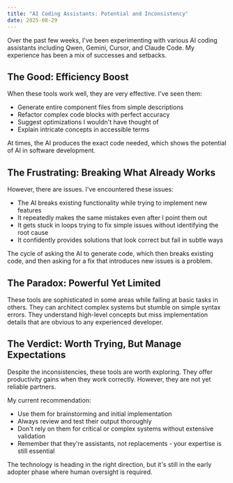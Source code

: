 ```yaml
---
title: "AI Coding Assistants: Potential and Inconsistency"
date: 2025-08-29
---
```


Over the past few weeks, I've been experimenting with various AI coding assistants including Qwen, Gemini, Cursor, and Claude Code. My experience has been a mix of successes and setbacks.

## The Good: Efficiency Boost

When these tools work well, they are very effective. I've seen them:

- Generate entire component files from simple descriptions
- Refactor complex code blocks with perfect accuracy
- Suggest optimizations I wouldn't have thought of
- Explain intricate concepts in accessible terms

At times, the AI produces the exact code needed, which shows the potential of AI in software development.

## The Frustrating: Breaking What Already Works

However, there are issues. I've encountered these issues:

- The AI breaks existing functionality while trying to implement new features
- It repeatedly makes the same mistakes even after I point them out
- It gets stuck in loops trying to fix simple issues without identifying the root cause
- It confidently provides solutions that look correct but fail in subtle ways

The cycle of asking the AI to generate code, which then breaks existing code, and then asking for a fix that introduces new issues is a problem.

## The Paradox: Powerful Yet Limited

These tools are sophisticated in some areas while failing at basic tasks in others. They can architect complex systems but stumble on simple syntax errors. They understand high-level concepts but miss implementation details that are obvious to any experienced developer.

## The Verdict: Worth Trying, But Manage Expectations

Despite the inconsistencies, these tools are worth exploring. They offer productivity gains when they work correctly. However, they are not yet reliable partners.

My current recommendation:
- Use them for brainstorming and initial implementation
- Always review and test their output thoroughly
- Don't rely on them for critical or complex systems without extensive validation
- Remember that they're assistants, not replacements - your expertise is still essential

The technology is heading in the right direction, but it's still in the early adopter phase where human oversight is required.

